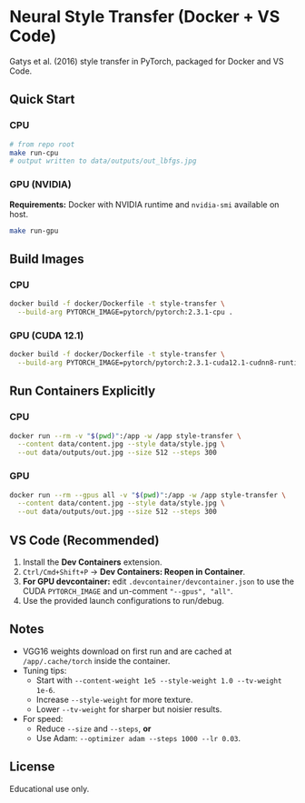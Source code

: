 # Neural Style Transfer (Docker + VS Code)

Gatys et al. (2016) style transfer in PyTorch, packaged for Docker and VS Code.

## Quick Start

### CPU
```bash
# from repo root
make run-cpu
# output written to data/outputs/out_lbfgs.jpg
```

### GPU (NVIDIA)
**Requirements:** Docker with NVIDIA runtime and `nvidia-smi` available on host.
```bash
make run-gpu
```

## Build Images

### CPU
```bash
docker build -f docker/Dockerfile -t style-transfer \
  --build-arg PYTORCH_IMAGE=pytorch/pytorch:2.3.1-cpu .
```

### GPU (CUDA 12.1)
```bash
docker build -f docker/Dockerfile -t style-transfer \
  --build-arg PYTORCH_IMAGE=pytorch/pytorch:2.3.1-cuda12.1-cudnn8-runtime .
```

## Run Containers Explicitly

### CPU
```bash
docker run --rm -v "$(pwd)":/app -w /app style-transfer \
  --content data/content.jpg --style data/style.jpg \
  --out data/outputs/out.jpg --size 512 --steps 300
```

### GPU
```bash
docker run --rm --gpus all -v "$(pwd)":/app -w /app style-transfer \
  --content data/content.jpg --style data/style.jpg \
  --out data/outputs/out.jpg --size 512 --steps 300
```

## VS Code (Recommended)

1. Install the **Dev Containers** extension.
2. `Ctrl/Cmd+Shift+P` → **Dev Containers: Reopen in Container**.
3. **For GPU devcontainer:** edit `.devcontainer/devcontainer.json` to use the CUDA `PYTORCH_IMAGE` and un-comment `"--gpus", "all"`.
4. Use the provided launch configurations to run/debug.

## Notes

- VGG16 weights download on first run and are cached at `/app/.cache/torch` inside the container.
- Tuning tips:
  - Start with `--content-weight 1e5 --style-weight 1.0 --tv-weight 1e-6`.
  - Increase `--style-weight` for more texture.
  - Lower `--tv-weight` for sharper but noisier results.
- For speed:
  - Reduce `--size` and `--steps`, **or**
  - Use Adam: `--optimizer adam --steps 1000 --lr 0.03`.

## License

Educational use only.
